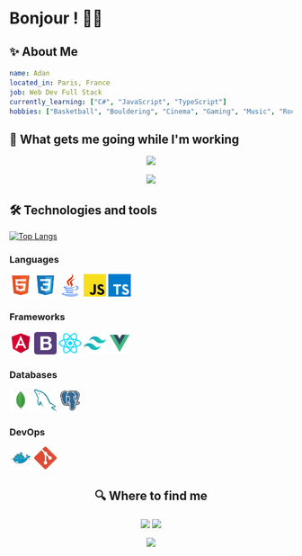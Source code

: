 # Bonjour ! 🥖🥐

## ✨ About Me

```yaml
name: Adan
located_in: Paris, France
job: Web Dev Full Stack
currently_learning: ["C#", "JavaScript", "TypeScript"]
hobbies: ["Basketball", "Bouldering", "Cinema", "Gaming", "Music", "Rock Climbing"]
```

## 🎵 What gets me going while I'm working

<p align="center">
  <a href="https://spotify-github-profile.vercel.app/api/view?uid=t76t5cktkflxnhtnuh7m3giup&redirect=true">
    <img src="https://spotify-github-profile.vercel.app/api/view?uid=t76t5cktkflxnhtnuh7m3giup&cover_image=true&theme=default&bar_color=e3e3e3&bar_color_cover=true">
  </a>
</p>

<p align="center">
  <img src="https://adan-ea.vercel.app/api/top-played">
</p>

## 🛠 Technologies and tools

[![Top Langs](https://github-readme-stats.vercel.app/api/top-langs/?username=adan-ea&layout=compact&theme=dark)](https://github.com/anuraghazra/github-readme-stats)

### Languages

<code><img title="HTML" height="40" src="images/html.svg"></code>
<code><img title="CSS" height="40" src="images/css.svg"></code>
<code><img title="Java" height="40" src="images/java.svg"></code>
<code><img title="JavaScript" height="40" src="images/js.svg"></code>
<code><img title="TypeScript" height="40" src="images/ts.svg"></code>

### Frameworks

<code><img title="Angular" height="40" src="images/angular.svg"></code>
<code><img title="Bootstrap" height="40" src="images/bootstrap.svg"></code>
<code><img title="React/React Native" height="40" src="images/react.svg"></code>
<code><img title="TailwindCSS" height="40" src="images/tailwindcss.svg"></code>
<code><img title="VueJS" height="40" src="images/vue.svg"></code>

### Databases

<code><img title="mongo" height="40" src="images/mongo.svg"></code>
<code><img title="mysql" height="40" src="images/mysql.svg"></code>
<code><img title="pgsql" height="40" src="images/pgsql.svg"></code>

### DevOps

<code><img title="docker" height="40" src="images/docker.svg"></code>
<code><img title="git" height="40" src="images/git.svg"></code>

## <p align="center">🔍 Where to find me </p>

<p align="center">
<a href="https://discord.gg/Addyt4QysP"><img src="https://img.shields.io/badge/discord-5869e9.svg?&style=for-the-badge&logo=discord&logoColor=white" height=25></a>
<a href="mailto:adan.ea.pro@gmail.com"><img src="https://img.shields.io/badge/gmail-EA4335.svg?&style=for-the-badge&logo=gmail&logoColor=white" height=25></a>
</p>

<p align="center">
  <img src="https://capsule-render.vercel.app/api?type=waving&color=gradient&height=100&section=footer"/>
</p>
